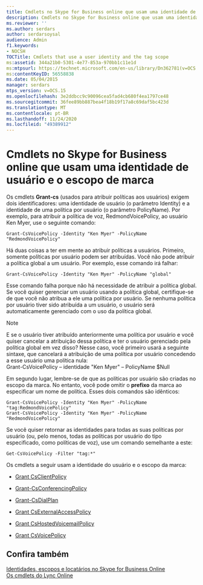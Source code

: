 ```yaml
---
title: Cmdlets no Skype for Business online que usam uma identidade de usuário e o escopo de marca
description: Cmdlets no Skype for Business online que usam uma identidade de usuário e o escopo de marca.
ms.reviewer: ''
ms.author: serdars
author: serdarsoysal
audience: Admin
f1.keywords:
- NOCSH
TOCTitle: Cmdlets that use a user identity and the tag scope
ms:assetid: 344a21b0-5301-4e77-853a-970bb1c11e1d
ms:mtpsurl: https://technet.microsoft.com/en-us/library/Dn362781(v=OCS.15)
ms:contentKeyID: 56558838
ms.date: 05/04/2015
manager: serdars
mtps_version: v=OCS.15
ms.openlocfilehash: 3e2ddbcc9c90096cea5fad4cb680f4ea1797ce48
ms.sourcegitcommit: 36fee89bb887bea4f18b19f17a8c69daf5bc423d
ms.translationtype: MT
ms.contentlocale: pt-BR
ms.lasthandoff: 11/24/2020
ms.locfileid: "49389912"
---
```

# <a name="cmdlets-in-skype-for-business-online-that-use-a-user-identity-and-the-tag-scope"></a>Cmdlets no Skype for Business online que usam uma identidade de usuário e o escopo de marca

 


Os cmdlets **Grant-cs** (usados para atribuir políticas aos usuários) exigem dois identificadores: uma identidade de usuário (o parâmetro Identity) e a identidade de uma política por usuário (o parâmetro PolicyName). Por exemplo, para atribuir a política de voz, RedmondVoicePolicy, ao usuário Ken Myer, use o seguinte comando:

    Grant-CsVoicePolicy -Identity "Ken Myer" -PolicyName "RedmondVoicePolicy"

Há duas coisas a ter em mente ao atribuir políticas a usuários. Primeiro, somente políticas por usuário podem ser atribuídas. Você não pode atribuir a política global a um usuário. Por exemplo, esse comando irá falhar:

    Grant-CsVoicePolicy -Identity "Ken Myer" -PolicyName "global"

Esse comando falha porque não há necessidade de atribuir a política global. Se você quiser gerenciar um usuário usando a política global, certifique-se de que você não atribua a ele uma política por usuário. Se nenhuma política por usuário tiver sido atribuída a um usuário, o usuário será automaticamente gerenciado com o uso da política global.


> [!NOTE]  
> E se o usuário tiver atribuído anteriormente uma política por usuário e você quiser cancelar a atribuição dessa política e ter o usuário gerenciado pela política global em vez disso? Nesse caso, você primeiro usará a seguinte sintaxe, que cancelará a atribuição de uma política por usuário concedendo a esse usuário uma política nula:<BR>Grant-CsVoicePolicy – identidade "Ken Myer" – PolicyName $Null



Em segundo lugar, lembre-se de que as políticas por usuário são criadas no escopo da marca. No entanto, você pode omitir o **prefixo** da marca ao especificar um nome de política. Esses dois comandos são idênticos:

    Grant-CsVoicePolicy -Identity "Ken Myer" -PolicyName "tag:RedmondVoicePolicy"
    Grant-CsVoicePolicy -Identity "Ken Myer" -PolicyName "RedmondVoicePolicy"

Se você quiser retornar as identidades para todas as suas políticas por usuário (ou, pelo menos, todas as políticas por usuário do tipo especificado, como políticas de voz), use um comando semelhante a este:

    Get-CsVoicePolicy -Filter "tag:*"

Os cmdlets a seguir usam a identidade do usuário e o escopo da marca:

  - [Grant CsClientPolicy](https://technet.microsoft.com/library/gg412942\(v=ocs.15\))

  - [Grant-CsConferencingPolicy](https://technet.microsoft.com/library/gg425937\(v=ocs.15\))

  - [Grant-CsDialPlan](https://technet.microsoft.com/library/gg398547\(v=ocs.15\))

  - [Grant CsExternalAccessPolicy](https://technet.microsoft.com/library/gg425942\(v=ocs.15\))

  - [Grant CsHostedVoicemailPolicy](https://technet.microsoft.com/library/gg412829\(v=ocs.15\))

  - [Grant CsVoicePolicy](https://technet.microsoft.com/library/gg398828\(v=ocs.15\))

## <a name="see-also"></a>Confira também


[Identidades, escopos e locatários no Skype for Business Online](identities-scopes-and-tenants-in-skype-for-business-online.md)  
[Os cmdlets do Lync Online](https://technet.microsoft.com/library/dn362817\(v=ocs.15\))

